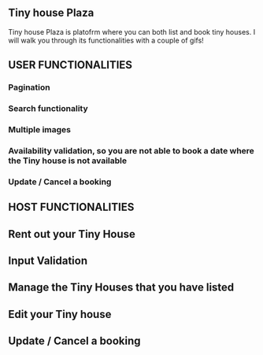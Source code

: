 ## Tiny house Plaza

Tiny house Plaza is platofrm where you can both list and book tiny houses. I will walk you through its functionalities with a couple of gifs!

## USER FUNCTIONALITIES

### Pagination

### Search functionality

### Multiple images

### Availability validation, so you are not able to book a date where the Tiny house is not available

### Update / Cancel a booking

## HOST FUNCTIONALITIES

## Rent out your Tiny House

## Input Validation

## Manage the Tiny Houses that you have listed

## Edit your Tiny house

## Update / Cancel a booking 

